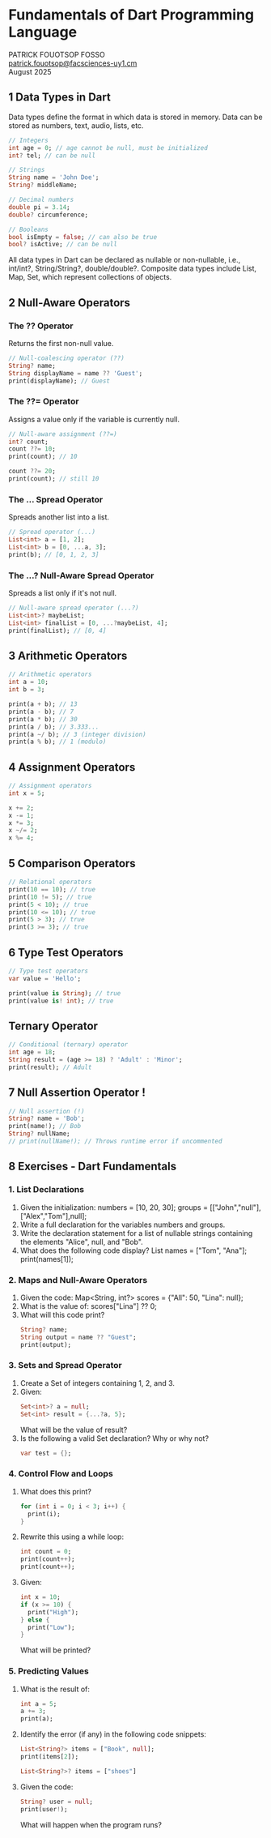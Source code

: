 # Fundamentals of Dart Programming Language

PATRICK FOUOTSOP FOSSO  
patrick.fouotsop@facsciences-uy1.cm  
August 2025  

## 1 Data Types in Dart

Data types define the format in which data is stored in memory. Data can be stored as numbers, text, audio, lists, etc.

```dart
// Integers
int age = 0; // age cannot be null, must be initialized
int? tel; // can be null

// Strings
String name = 'John Doe';
String? middleName;

// Decimal numbers
double pi = 3.14;
double? circumference;

// Booleans
bool isEmpty = false; // can also be true
bool? isActive; // can be null
```

All data types in Dart can be declared as nullable or non-nullable, i.e., int/int?, String/String?, double/double?. Composite data types include List, Map, Set, which represent collections of objects.

## 2 Null-Aware Operators

### The ?? Operator

Returns the first non-null value.

```dart
// Null-coalescing operator (??)
String? name;
String displayName = name ?? 'Guest';
print(displayName); // Guest
```

### The ??= Operator

Assigns a value only if the variable is currently null.

```dart
// Null-aware assignment (??=)
int? count;
count ??= 10;
print(count); // 10

count ??= 20;
print(count); // still 10
```

### The ... Spread Operator

Spreads another list into a list.

```dart
// Spread operator (...)
List<int> a = [1, 2];
List<int> b = [0, ...a, 3];
print(b); // [0, 1, 2, 3]
```

### The ...? Null-Aware Spread Operator

Spreads a list only if it's not null.

```dart
// Null-aware spread operator (...?)
List<int>? maybeList;
List<int> finalList = [0, ...?maybeList, 4];
print(finalList); // [0, 4]
```

## 3 Arithmetic Operators

```dart
// Arithmetic operators
int a = 10;
int b = 3;

print(a + b); // 13
print(a - b); // 7
print(a * b); // 30
print(a / b); // 3.333...
print(a ~/ b); // 3 (integer division)
print(a % b); // 1 (modulo)
```

## 4 Assignment Operators

```dart
// Assignment operators
int x = 5;

x += 2;
x -= 1;
x *= 3;
x ~/= 2;
x %= 4;
```

## 5 Comparison Operators

```dart
// Relational operators
print(10 == 10); // true
print(10 != 5); // true
print(5 < 10); // true
print(10 <= 10); // true
print(5 > 3); // true
print(3 >= 3); // true
```

## 6 Type Test Operators

```dart
// Type test operators
var value = 'Hello';

print(value is String); // true
print(value is! int); // true
```

## Ternary Operator

```dart
// Conditional (ternary) operator
int age = 18;
String result = (age >= 18) ? 'Adult' : 'Minor';
print(result); // Adult
```

## 7 Null Assertion Operator !

```dart
// Null assertion (!)
String? name = 'Bob';
print(name!); // Bob
String? nullName;
// print(nullName!); // Throws runtime error if uncommented
```

## 8 Exercises - Dart Fundamentals

### 1. List Declarations

1. Given the initialization: numbers = [10, 20, 30]; groups = [["John","null"],["Alex","Tom"],null];
2. Write a full declaration for the variables numbers and groups.
3. Write the declaration statement for a list of nullable strings containing the elements "Alice", null, and "Bob".
4. What does the following code display? List<String> names = ["Tom", "Ana"]; print(names[1]);

### 2. Maps and Null-Aware Operators

1. Given the code: Map<String, int?> scores = {"All": 50, "Lina": null};
2. What is the value of: scores["Lina"] ?? 0;
3. What will this code print?
   ```dart
   String? name;
   String output = name ?? "Guest";
   print(output);
   ```

### 3. Sets and Spread Operator

1. Create a Set of integers containing 1, 2, and 3.
2. Given:
   ```dart
   Set<int>? a = null;
   Set<int> result = {...?a, 5};
   ```
   What will be the value of result?
3. Is the following a valid Set declaration? Why or why not?
   ```dart
   var test = {};
   ```

### 4. Control Flow and Loops

1. What does this print?
   ```dart
   for (int i = 0; i < 3; i++) {
     print(i);
   }
   ```
2. Rewrite this using a while loop:
   ```dart
   int count = 0;
   print(count++);
   print(count++);
   ```
3. Given:
   ```dart
   int x = 10;
   if (x >= 10) {
     print("High");
   } else {
     print("Low");
   }
   ```
   What will be printed?

### 5. Predicting Values

1. What is the result of:
   ```dart
   int a = 5;
   a += 3;
   print(a);
   ```
2. Identify the error (if any) in the following code snippets:
   ```dart
   List<String?> items = ["Book", null];
   print(items[2]);
   ```
   ```dart
   List<String?>? items = ["shoes"]
   ```
3. Given the code:
   ```dart
   String? user = null;
   print(user!);
   ```
   What will happen when the program runs?